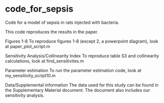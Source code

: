 # code_for_sepsis
Code for a model of sepsis in rats injected with bacteria.

This code reproduces the results in the paper.

Figures 1-8
To reproduce figures 1-8 (except 2, a powerpoint diagram), look at paper_plot_script.m

Sensitivity Analysis/Collinearity Index
To reproduce table S3 and collinearity calculations, look at find_sensitivites.m

Parameter estimation
To run the parameter estimation code, look at my_sensitivity_script10.m

Data/Supplemental information
The data used for this study can be found in the Supplementary Material document.  The document also includes our sensitivity analysis.
